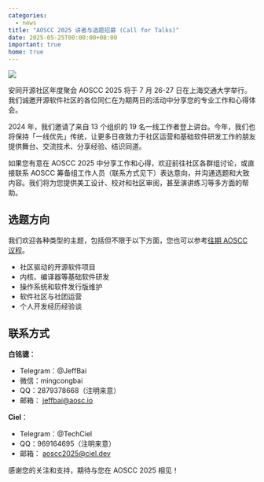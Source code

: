 ```yaml
---
categories:
  - news
title: "AOSCC 2025 讲者与选题招募 (Call for Talks)"
date: 2025-05-25T00:00:00+08:00
important: true
home: true
---
```

 
![](/assets/news/aoscc-2025-cfp.png)

安同开源社区年度聚会 AOSCC 2025 将于 7 月 26-27 日在上海交通大学举行。我们诚邀开源软件社区的各位同仁在为期两日的活动中分享您的专业工作和心得体会。

2024 年，我们邀请了来自 13 个组织的 19 名一线工作者登上讲台。今年，我们也将保持「一线优先」传统，让更多日夜致力于社区运营和基础软件研发工作的朋友提供舞台、交流技术、分享经验、结识同道。

如果您有意在 AOSCC 2025 中分享工作和心得，欢迎前往社区各群组讨论，或直接联系 AOSCC 筹备组工作人员（联系方式见下）表达意向，并沟通选题和大致内容。我们将为您提供美工设计、校对和社区审阅，甚至演讲练习等多方面的帮助。

## 选题方向

我们欢迎各种类型的主题，包括但不限于以下方面，您也可以参考[往期 AOSCC 议程](https://wiki.aosc.io/zh/community/aoscc/)。

- 社区驱动的开源软件项目
- 内核、编译器等基础软件研发
- 操作系统和软件发行版维护
- 软件社区与社团运营
- 个人开发经历经验谈

## 联系方式

**白铭骢**：

- Telegram：@JeffBai
- 微信：mingcongbai
- QQ：2879378668（注明来意）
- 邮箱： jeffbai@aosc.io

**Ciel**：

- Telegram：@TechCiel
- QQ：969164695（注明来意）
- 邮箱： aoscc2025@ciel.dev

感谢您的关注和支持，期待与您在 AOSCC 2025 相见！
